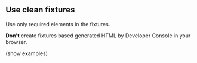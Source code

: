 ## Use clean fixtures

Use only required elements in the fixtures.

**Don't** create fixtures based generated HTML by Developer Console in your browser.

(show examples)
